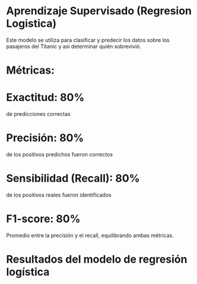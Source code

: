 # Aprendizaje Supervisado (Regresion Logistica)
Este modelo se utiliza para clasificar y predecir los datos sobre los pasajeros del Titanic y asi determinar quién sobrevivió.

# Métricas:
# Exactitud: 80%
de predicciones correctas
# Precisión: 80%
de los positivos predichos fueron correctos
# Sensibilidad (Recall): 80%
de los positivos reales fueron identificados
# F1-score: 80%
Promedio entre la precisión y el recall, equilibrando ambas métricas.

# Resultados del modelo de regresión logística
